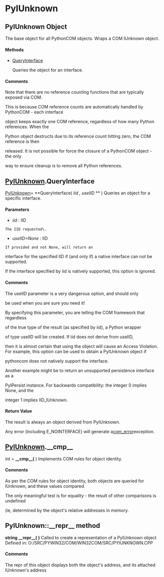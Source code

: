 # PyIUnknown

## PyIUnknown Object

The base object for all PythonCOM objects\.  Wraps a COM IUnknown object\.

#### Methods


  - [QueryInterface](PyIUnknown.md#pyiunknownqueryinterface)

    Queries the object for an interface\.&nbsp;

#### Comments
Note that there are no reference counting functions that are typically exposed via COM\. 

This is because COM reference counts are automatically handled by PythonCOM - each interface 

object keeps exactly one COM reference, regardless of how many Python references\.  When the 

Python object destructs due to its reference count hitting zero, the COM reference is then 

released\.  It is not possible for force the closure of a PythonCOM object - the only 

way to ensure cleanup is to remove all Python references\.

## [PyIUnknown](#pyiunknown)\.QueryInterface

[PyIUnknown](#pyiunknown)\= **QueryInterface\( *iid*  *, useIID* ** \)
Queries an object for a specific interface\.

#### Parameters


  -  *iid* : IID

    The IID requested\.

  -  *useIID\=None* : IID

    If provided and not None, will return an 

interface for the specified IID if \(and only if\) a native interface can not be supported\. 

If the interface specified by iid is natively supported, this option is ignored\.

#### Comments
The useIID parameter is a very dangerous option, and should only 

be used when you are sure you need it\! 

By specifying this parameter, you are telling the COM framework that regardless 

of the true type of the result \(as specified by iid\), a Python wrapper 

of type useIID will be created\.  If iid does not derive from useIID, 

then it is almost certain that using the object will cause an Access Violation\.
For example, this option can be used to obtain a PyIUnknown object if 

pythoncom does not natively support the interface\. 

Another example might be to return an unsupported persistence interface as a 

PyIPersist instance\.
For backwards compatibility: the integer 0 implies None, and the 

integer 1 implies IID\_IUnknown\.

#### Return Value
The result is always an object derived from PyIUnknown\. 

Any error \(including E\_NOINTERFACE\) will generate a[com\_error](com.md#comerror)exception\.

## [PyIUnknown](#pyiunknown)\.\_\_cmp\_\_

int \= **\_\_cmp\_\_\(** \)
Implements COM rules for object identity\.

#### Comments
As per the COM rules for object identity, both objects are queried for IUnknown, and these values compared\. 

The only meaningful test is for equality - the result of other comparisons is undefined 

\(ie, determined by the object's relative addresses in memory\.

## PyIUnknown::\_\_repr\_\_ method
 **string \_\_repr\_\_\(**  **\)** 
Called to create a representation of a PyIUnknown object
Defined in: O:/SRC/PYWIN32/COM/WIN32COM/SRC/PYIUNKNOWN\.CPP

#### Comments
The repr of this object displays both the object's address, and its attached IUnknown's address